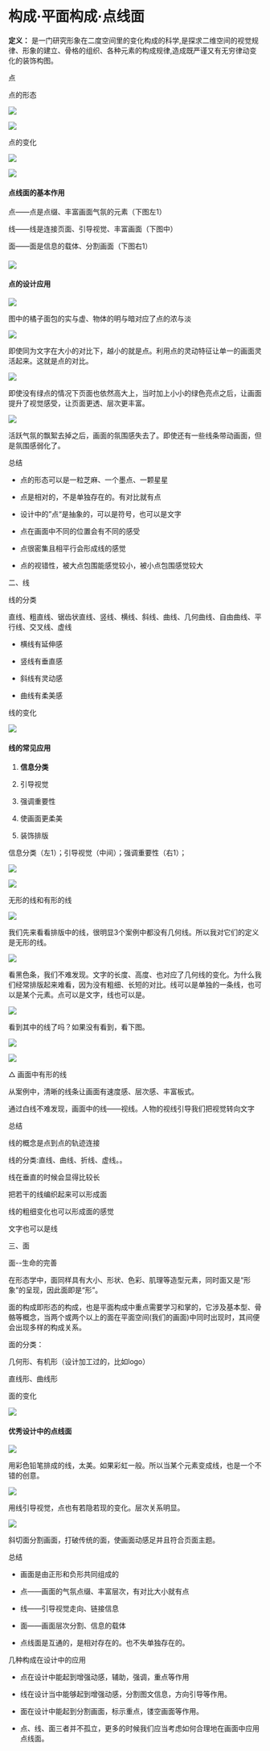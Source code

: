 # 构成·平面构成·点线面

**定义：** 是一门研究形象在二度空间里的变化构成的科学,是探求二维空间的视觉规律、形象的建立、骨格的组织、各种元素的构成规律,造成既严谨又有无穷律动变化的装饰构图。

点

点的形态

![](https://qhdtc.oss-cn-chengdu.aliyuncs.com/obsidian/5CfvVYaNSVMDeQzy6pbLEf_UWr6O5aIZF.png)

![](https://qhdtc.oss-cn-chengdu.aliyuncs.com/obsidian/vuip1YR9pVm6wCVMBx9zSp_Ms4drRPv3B.jpeg)

点的变化

![](https://qhdtc.oss-cn-chengdu.aliyuncs.com/obsidian/p5jt24Z9Rvjo21WfbJdNsh_Q695X8x_Tn.jpeg)

![](https://qhdtc.oss-cn-chengdu.aliyuncs.com/obsidian/j2JKmWWU47a1fSF8Soj2ec_IuTZgHZxns.jpeg)

#### 点线面的基本作用

点——点是点缀、丰富画面气氛的元素（下图左1）

线——线是连接页面、引导视觉、丰富画面（下图中）

面——面是信息的载体、分割画面（下图右1）

####

![](https://qhdtc.oss-cn-chengdu.aliyuncs.com/obsidian/9UK4PmuFMawdaChLcHopRM_bub8_Mjjwr.jpeg)

#### 点的设计应用

![](https://qhdtc.oss-cn-chengdu.aliyuncs.com/obsidian/jvKhXfaeChMPh4MerpMVi5_R0KCEiii3u.jpeg)

图中的橘子面包的实与虚、物体的明与暗对应了点的浓与淡

![](https://qhdtc.oss-cn-chengdu.aliyuncs.com/obsidian/4MYaPDtryX7t2Z2kb7iX6r_anNwLw-hsc.jpeg)

即使同为文字在大小的对比下，越小的就是点。利用点的灵动特征让单一的画面灵活起来。这就是点的对比。

![](https://qhdtc.oss-cn-chengdu.aliyuncs.com/obsidian/eXZLLdoXfXouaJjjVfzK1S_95E4AJf53k.jpeg)

即使没有绿点的情况下页面也依然高大上，当时加上小小的绿色亮点之后，让画面提升了视觉感受，让页面更透、层次更丰富。

![](https://qhdtc.oss-cn-chengdu.aliyuncs.com/obsidian/7q84mtoyaGCNUYEt5TYVE1_8lgRlUlPdx.jpeg)

活跃气氛的飘絮去掉之后，画面的氛围感失去了。即使还有一些线条带动画面，但是氛围感弱化了。

总结

*   点的形态可以是一粒芝麻、一个墨点、一颗星星

*   点是相对的，不是单独存在的。有对比就有点

*   设计中的”点“是抽象的，可以是符号，也可以是文字

*   点在画面中不同的位置会有不同的感受

*   点很密集且相平行会形成线的感觉

*   点的视错性，被大点包围能感觉较小，被小点包围感觉较大

二、线

线的分类

直线、粗直线、锯齿状直线、竖线、横线、斜线、曲线、几何曲线、自由曲线、平行线、交叉线、虚线

*   横线有延伸感

*   竖线有垂直感

*   斜线有灵动感

*   曲线有柔美感

线的变化

![](https://qhdtc.oss-cn-chengdu.aliyuncs.com/obsidian/d4QBxqN7Dzkyd2eaFpDerk_b1sVOknabH.jpeg)

#### **线的常见应用**

1.  **信息分类**

2.  引导视觉

3.  强调重要性

4.  使画面更柔美

5.  装饰排版

信息分类（左1）；引导视觉（中间）；强调重要性（右1）；

![](https://qhdtc.oss-cn-chengdu.aliyuncs.com/obsidian/vyUsvTULdy43F7YB2RX5Fe_QBVXgNX1pQ.jpeg)

![](https://qhdtc.oss-cn-chengdu.aliyuncs.com/obsidian/98mwU7iPyrsepKb4JxoS9p_tJeU4qd_7x.jpeg)

无形的线和有形的线

![](https://qhdtc.oss-cn-chengdu.aliyuncs.com/obsidian/jTgXetBmZQ6FXUqUKJmkDL_hlf1q-xo8u.jpeg)

我们先来看看排版中的线，很明显3个案例中都没有几何线。所以我对它们的定义是无形的线。

![](https://qhdtc.oss-cn-chengdu.aliyuncs.com/obsidian/qMXfUxm7LatQA9woPKVrfj_caTM9Cn2Iw.jpeg)

看黑色条，我们不难发现。文字的长度、高度、也对应了几何线的变化。为什么我们经常排版起来难看，因为没有粗细、长短的对比。线可以是单独的一条线，也可以是某个元素。点可以是文字，线也可以是。

![](https://qhdtc.oss-cn-chengdu.aliyuncs.com/obsidian/96F9RTjDoLHCwFriiwX1j5_v4_X7uU4P2.jpeg)

看到其中的线了吗？如果没有看到，看下图。

![](https://qhdtc.oss-cn-chengdu.aliyuncs.com/obsidian/r5fVhBsCs2vmq2RcWFFAuj_qZ3IhfQF4S.jpeg)

![](https://qhdtc.oss-cn-chengdu.aliyuncs.com/obsidian/q3EdvZjSQKANXM9byQmATq_atbH-p_yrN.jpeg)

△ 画面中有形的线

从案例中，清晰的线条让画面有速度感、层次感、丰富板式。

通过白线不难发现，画面中的线——视线。人物的视线引导我们把视觉转向文字

总结

线的概念是点到点的轨迹连接

线的分类:直线、曲线、折线、虚线。。

线在垂直的时候会显得比较长

把若干的线编织起来可以形成面

线的粗细变化也可以形成面的感觉

文字也可以是线

三、面

面--生命的完善

在形态学中，面同样具有大小、形状、色彩、肌理等造型元素，同时面又是“形象”的呈现，因此面即是“形”。

面的构成即形态的构成，也是平面构成中重点需要学习和掌的，它涉及基本型、骨骼等概念，当两个或两个以上的面在平面空间(我们的画面)中同时出现时，其间便会出现多样的构成关系。

面的分类：

几何形、有机形（设计加工过的，比如logo）

直线形、曲线形

面的变化

![](https://qhdtc.oss-cn-chengdu.aliyuncs.com/obsidian/6u6oGNrXzTKFHUvzgAgmu9_e7Qj3rXCh5.jpeg)

#### 优秀设计中的点线面

![](https://qhdtc.oss-cn-chengdu.aliyuncs.com/obsidian/iEp75FbamQ4uDzewW3pHV7_Gy-_hKwjR3.jpeg)

用彩色铅笔排成的线，太美。如果彩虹一般。所以当某个元素变成线，也是一个不错的创意。

![](https://qhdtc.oss-cn-chengdu.aliyuncs.com/obsidian/tQrvajabRy6CaJ5gyUPF4p_V-h4Hqae2e.jpeg)

用线引导视觉，点也有若隐若现的变化。层次关系明显。

![](https://qhdtc.oss-cn-chengdu.aliyuncs.com/obsidian/y6Pw5uUFFgYomv4pfCK3a_tXdXRLd6Pq.jpeg)

斜切面分割画面，打破传统的面，使画面动感足并且符合页面主题。

总结

*   画面是由正形和负形共同组成的

*   点——画面的气氛点缀、丰富层次，有对比大小就有点

*   线——引导视觉走向、链接信息

*   面——画面层次分割、信息的载体

*   点线面是互通的，是相对存在的。也不失单独存在的。

几种构成在设计中的应用

*   点在设计中能起到增强动感，辅助，强调，重点等作用

*   线在设计当中能够起到增强动感，分割图文信息，方向引导等作用。

*   面在设计中能起到分割画面，标示重点，镂空画面等作用。

*   点、线、面三者并不孤立，更多的时候我们应当考虑如何合理地在画面中应用点线面。
